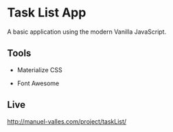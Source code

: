 # Task List App
A basic application using the modern Vanilla JavaScript.

## Tools
* Materialize CSS

* Font Awesome

## Live
http://manuel-valles.com/project/taskList/